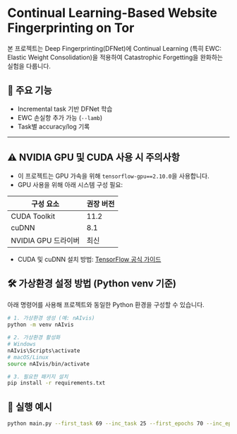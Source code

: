# Continual Learning-Based Website Fingerprinting on Tor

본 프로젝트는 Deep Fingerprinting(DFNet)에 Continual Learning (특히 EWC: Elastic Weight Consolidation)을 적용하여 Catastrophic Forgetting을 완화하는 실험을 다룹니다.

## 🧩 주요 기능
- Incremental task 기반 DFNet 학습
- EWC 손실항 추가 가능 (`--lamb`)
- Task별 accuracy/log 기록

---

## ⚠️ NVIDIA GPU 및 CUDA 사용 시 주의사항

- 이 프로젝트는 GPU 가속을 위해 `tensorflow-gpu==2.10.0`을 사용합니다.
- GPU 사용을 위해 아래 시스템 구성 필요:

| 구성 요소 | 권장 버전 |
|-----------|-----------|
| CUDA Toolkit | 11.2 |
| cuDNN | 8.1 |
| NVIDIA GPU 드라이버 | 최신 |

- CUDA 및 cuDNN 설치 방법: [TensorFlow 공식 가이드](https://www.tensorflow.org/install/gpu)


## 🛠️ 가상환경 설정 방법 (Python venv 기준)

아래 명령어를 사용해 프로젝트와 동일한 Python 환경을 구성할 수 있습니다.

```bash
# 1. 가상환경 생성 (예: nAIvis)
python -m venv nAIvis

# 2. 가상환경 활성화
# Windows
nAIvis\Scripts\activate
# macOS/Linux
source nAIvis/bin/activate

# 3. 필요한 패키지 설치
pip install -r requirements.txt
```


## 🚀 실행 예시

```bash
python main.py --first_task 69 --inc_task 25 --first_epochs 70 --inc_epochs 20 --lamb 10000
```
